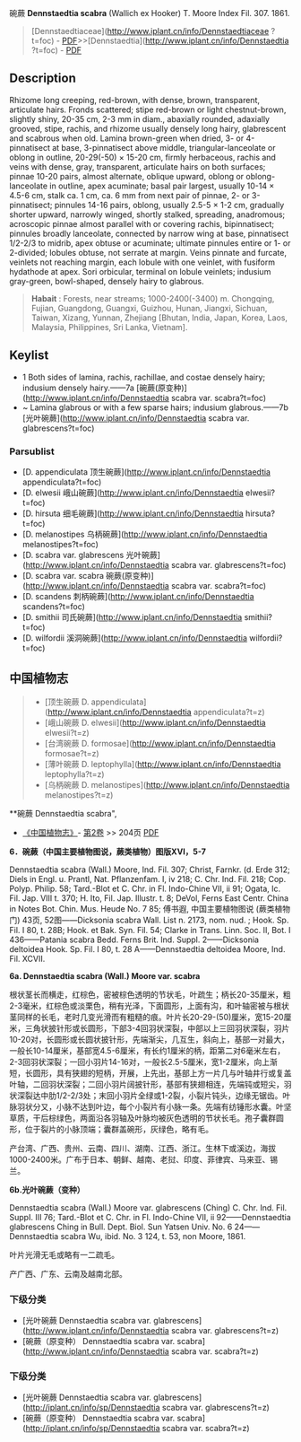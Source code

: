 碗蕨 **Dennstaedtia scabra** (Wallich ex Hooker) T. Moore Index Fil. 307. 1861.

> [Dennstaedtiaceae](http://www.iplant.cn/info/Dennstaedtiaceae ?t=foc) - [PDF](http://iplant.cn/foc/pdf/Dennstaedtiaceae.pdf)>>[Dennstaedtia](http://www.iplant.cn/info/Dennstaedtia ?t=foc) - [PDF](http://www.iplant.cn/foc/pdf/Dennstaedtia.pdf)

## Description

Rhizome long creeping, red-brown, with dense, brown, transparent, articulate hairs. Fronds scattered; stipe red-brown or light chestnut-brown, slightly shiny, 20-35 cm, 2-3 mm in diam., abaxially rounded, adaxially grooved, stipe, rachis, and rhizome usually densely long hairy, glabrescent and scabrous when old. Lamina brown-green when dried, 3- or 4-pinnatisect at base, 3-pinnatisect above middle, triangular-lanceolate or oblong in outline, 20-29(-50) × 15-20 cm, firmly herbaceous, rachis and veins with dense, gray, transparent, articulate hairs on both surfaces; pinnae 10-20 pairs, almost alternate, oblique upward, oblong or oblong-lanceolate in outline, apex acuminate; basal pair largest, usually 10-14 × 4.5-6 cm, stalk ca. 1 cm, ca. 6 mm from next pair of pinnae, 2- or 3-pinnatisect; pinnules 14-16 pairs, oblong, usually 2.5-5 × 1-2 cm, gradually shorter upward, narrowly winged, shortly stalked, spreading, anadromous; acroscopic pinnae almost parallel with or covering rachis, bipinnatisect; pinnules broadly lanceolate, connected by narrow wing at base, pinnatisect 1/2-2/3 to midrib, apex obtuse or acuminate; ultimate pinnules entire or 1- or 2-divided; lobules obtuse, not serrate at margin. Veins pinnate and furcate, veinlets not reaching margin, each lobule with one veinlet, with fusiform hydathode at apex. Sori orbicular, terminal on lobule veinlets; indusium gray-green, bowl-shaped, densely hairy to glabrous.

> **Habait** : 
> Forests, near streams; 1000-2400(-3400) m. Chongqing, Fujian, Guangdong, Guangxi, Guizhou, Hunan, Jiangxi, Sichuan, Taiwan, Xizang, Yunnan, Zhejiang [Bhutan, India, Japan, Korea, Laos, Malaysia, Philippines, Sri Lanka, Vietnam].

## Keylist

* 1 Both sides of lamina, rachis, rachillae, and costae densely hairy; indusium densely hairy.——7a [碗蕨(原变种)](http://www.iplant.cn/info/Dennstaedtia scabra var. scabra?t=foc)
* ~ Lamina glabrous or with a few sparse hairs; indusium glabrous.——7b [光叶碗蕨](http://www.iplant.cn/info/Dennstaedtia scabra var. glabrescens?t=foc)

### Parsublist

* [D.  appendiculata  顶生碗蕨](http://www.iplant.cn/info/Dennstaedtia appendiculata?t=foc)
* [D.  elwesii  峨山碗蕨](http://www.iplant.cn/info/Dennstaedtia elwesii?t=foc)
* [D.  hirsuta  细毛碗蕨](http://www.iplant.cn/info/Dennstaedtia hirsuta?t=foc)
* [D.  melanostipes  乌柄碗蕨](http://www.iplant.cn/info/Dennstaedtia melanostipes?t=foc)
* [D.  scabra var. glabrescens  光叶碗蕨](http://www.iplant.cn/info/Dennstaedtia scabra var. glabrescens?t=foc)
* [D.  scabra var. scabra  碗蕨(原变种)](http://www.iplant.cn/info/Dennstaedtia scabra var. scabra?t=foc)
* [D.  scandens  刺柄碗蕨](http://www.iplant.cn/info/Dennstaedtia scandens?t=foc)
* [D.  smithii  司氏碗蕨](http://www.iplant.cn/info/Dennstaedtia smithii?t=foc)
* [D.  wilfordii  溪洞碗蕨](http://www.iplant.cn/info/Dennstaedtia wilfordii?t=foc)

## 中国植物志

> * [顶生碗蕨  D.  appendiculata](http://www.iplant.cn/info/Dennstaedtia appendiculata?t=z)
> * [峨山碗蕨  D.  elwesii](http://www.iplant.cn/info/Dennstaedtia elwesii?t=z)
> * [台湾碗蕨  D.  formosae](http://www.iplant.cn/info/Dennstaedtia formosae?t=z)
> * [薄叶碗蕨  D.  leptophylla](http://www.iplant.cn/info/Dennstaedtia leptophylla?t=z)
> * [乌柄碗蕨  D.  melanostipes](http://www.iplant.cn/info/Dennstaedtia melanostipes?t=z)

**碗蕨 Dennstaedtia scabra",

* [《中国植物志》](http://www.iplant.cn/frps)- [第2卷](http://www.iplant.cn/frps/vol/2) >> 204页 [PDF](http://www.iplant.cn/frps/pdf/2/204.PDF)

**6．碗蕨（中国主要植物图说，蕨类植物）图版XVI，5-7**

Dennstaedtia scabra (Wall.) Moore, Ind. Fil. 307; Christ, Farnkr. (d. Erde 312; Diels in Engl. u. Prantl, Nat. Pflanzenfam. I, iv 218; C. Chr. Ind. Fil. 218; Cop. Polyp. Philip. 58; Tard.-Blot et C. Chr. in Fl. Indo-Chine VII, ii 91; Ogata, Ic. Fil. Jap. VIII t. 370; H. Ito, Fil. Jap. Illustr. t. 8; DeVol, Ferns East Centr. China in Notes Bot. Chin. Mus. Heude No. 7 85; 傅书遐, 中国主要植物图说 (蕨类植物门) 43页, 52图——Dicksonia scabra Wall. List n. 2173, nom. nud. ; Hook. Sp. Fil. I 80, t. 28B; Hook. et Bak. Syn. Fil. 54; Clarke in Trans. Linn. Soc. II, Bot. I 436——Patania scabra Bedd. Ferns Brit. Ind. Suppl. 2——Dicksonia deltoidea Hook. Sp. Fil. I 80, t. 28 A——Dennstaedtia deltoidea Moore, Ind. Fil. XCVII.

**6a. Dennstaedtia scabra (Wall.) Moore var. scabra**

根状茎长而横走，红棕色，密被棕色透明的节状毛，叶疏生；柄长20-35厘米，粗2-3毫米，红棕色或淡栗色，稍有光泽，下面圆形，上面有沟，和叶轴密被与根状茎同样的长毛，老时几变光滑而有粗糙的痕。叶片长20-29-(50)厘米，宽15-20厘米，三角状披针形或长圆形，下部3-4回羽状深裂，中部以上三回羽状深裂，羽片10-20对，长圆形或长圆状披针形，先端渐尖，几互生，斜向上，基部一对最大，一般长10-14厘米，基部宽4.5-6厘米，有长约1厘米的柄，距第二对6毫米左右，2-3回羽状深裂；一回小羽片14-16对，一般长2.5-5厘米，宽1-2厘米，向上渐短，长圆形，具有狭翅的短柄，开展，上先出，基部上方一片几与叶轴井行或复盖叶轴，二回羽状深裂；二回小羽片阔披针形，基部有狭翅相连，先端钝或短尖，羽状深裂达中肋1/2-2/3处；末回小羽片全绿或1-2裂，小裂片钝头，边缘无锯齿。叶脉羽状分又，小脉不达到叶边，每个小裂片有小脉一条。先端有纺锤形水囊。叶坚草质，干后棕绿色，两面沿各羽轴及叶脉均被灰色透明的节状长毛。孢子囊群圆形，位于裂片的小脉顶端；囊群盖碗形，灰绿色，略有毛。

产台湾、广西、贵州、云南、四川、湖南、江西、浙江。生林下或溪边，海拔1000-2400米。广布于日本、朝鲜、越南、老挝、印度、菲律宾、马来亚、锡兰。

**6b.光叶碗蕨（变种）**

Dennstaedtia scabra (Wall.) Moore var. glabrescens (Ching) C. Chr. Ind. Fil. SuppI. III 76; Tard.-Blot et C. Chr. in Fl. Indo-Chine VII, ii 92——Dennstaedtia glabrescens Ching in Bull. Dept. Biol. Sun Yatsen Univ. No. 6 24——Dennstaedtia scabra Wu, ibid. No. 3 124, t. 53, non Moore, 1861.

叶片光滑无毛或略有一二疏毛。

产广西、广东、云南及越南北部。

### 下级分类
* [光叶碗蕨  Dennstaedtia scabra var. glabrescens](http://www.iplant.cn/info/Dennstaedtia scabra var. glabrescens?t=z)
* [碗蕨（原变种）  Dennstaedtia scabra var. scabra](http://www.iplant.cn/info/Dennstaedtia scabra var. scabra?t=z)

### 下级分类
* [光叶碗蕨  Dennstaedtia scabra var. glabrescens](http://iplant.cn/info/sp/Dennstaedtia scabra var. glabrescens?t=z)
* [碗蕨（原变种）  Dennstaedtia scabra var. scabra](http://iplant.cn/info/sp/Dennstaedtia scabra var. scabra?t=z)
